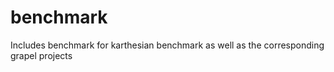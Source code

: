# benchmark
Includes benchmark for karthesian benchmark as well as the corresponding grapel projects
